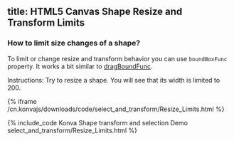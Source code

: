 title: HTML5 Canvas Shape Resize and Transform Limits
---

### How to limit size changes of a shape?

To limit or change resize and transform behavior you can use `boundBoxFunc` property.
It works a bit similar to [dragBoundFunc](/cn.konvajs/docs/drag_and_drop/Simple_Drag_Bounds.html).

Instructions: Try to resize a shape. You will see that its width is limited to 200.

{% iframe /cn.konvajs/downloads/code/select_and_transform/Resize_Limits.html %}

{% include_code Konva Shape transform and selection Demo select_and_transform/Resize_Limits.html %}